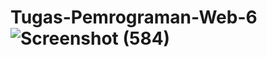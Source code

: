 # Tugas-Pemrograman-Web-6![Screenshot (584)](https://github.com/Yutsss/Tugas-Pemrograman-Web-6/assets/133854470/ff03687e-9629-4d25-abcb-6bdfdc5a4192)
